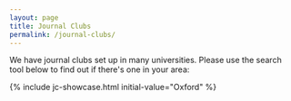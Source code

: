 ```yaml
---
layout: page
title: Journal Clubs
permalink: /journal-clubs/
---
```


We have journal clubs set up in many universities. Please use the search tool below to find out if there's one in your area:

{% include jc-showcase.html initial-value="Oxford" %}